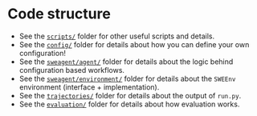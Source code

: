 # Code structure

* See the [`scripts/`](https://github.com/princeton-nlp/SWE-agent/tree/main/scripts/) folder for other useful scripts and details.
* See the [`config/`](https://github.com/princeton-nlp/SWE-agent/tree/main/config/) folder for details about how you can define your own configuration!
* See the [`sweagent/agent/`](https://github.com/princeton-nlp/SWE-agent/tree/main/sweagent/agent/) folder for details about the logic behind configuration based workflows.
* See the [`sweagent/environment/`](https://github.com/princeton-nlp/SWE-agent/tree/main/sweagent/environment/) folder for details about the `SWEEnv` environment (interface + implementation).
* See the [`trajectories/`](https://github.com/princeton-nlp/SWE-agent/tree/main/trajectories) folder for details about the output of `run.py`.
* See the [`evaluation/`](https://github.com/princeton-nlp/SWE-agent/tree/main/evaluation/) folder for details about how evaluation works.